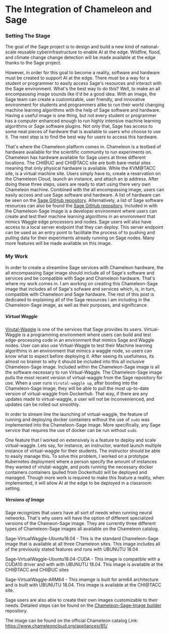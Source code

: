# The Integration of Chameleon and Sage

### Setting The Stage
The goal of the Sage project is to design and build a new kind of national-scale reusable cyberinfrastructure to enable AI at the edge. Wildfire, flood, and climate change change detection will be made available at the edge thanks to the Sage project.

However, in order for this goal to become a reality, software and hardware must be created to support AI at the edge. There must be a way for a student or programmer to easily access Sage's resources and interact with the Sage environment. What's the best way to do this? Well, to make an all encompassing image sounds like it'd be a good idea. With an image, the Sage team can create a customizable, user friendly, and innovative environment for students and programmers alike to run their world changing machine learning algorithms with the help of Sage software and hardware. Having a useful image is one thing, but not every student or programmer has a computer enhanced enough to run highly intensive machine learning algorithms or Sage software plugins. Not only that, Sage has access to some neat pieces of hardware that is available to users who choose to use it. The next step is to find the best way for users to access this hardware.

That's where the Chameleon platform comes in. Chameleon is a testbed of hardware available for the scientific community to run experiments on. Chameleon has hardware available for Sage users at three different locations. The CHI@UC and CHI@TACC site are both bare-metal sites meaning that only physical hardware is available. While the KVM@TACC site, is a virtual machine site. Users simply have to, create a reservation on the Chameleon Cloud, launch an instance, and attach an ip address. After doing these three steps, users are ready to start using there very own Chameleon machine. Combined with the all encompassing image, users can easily access and use Sage software and hardware. A list of hardware can be seen on the [Sage GitHub repository](https://github.com/sagecontinuum/sage/blob/master/architecture_overview.md). Alternatively, a list of Sage software resources can also be found the [Sage GitHub repository](https://github.com/sagecontinuum/sage/blob/master/architecture_overview.md). Included in with the Chameleon-Sage image is a developer environment where users can create and test their machine learning algorithms in an environment that mimics Waggle edge processors and nodes. Sage users will also have access to a local server endpoint that they can deploy. This server endpoint can be used as an entry point to facilitate the process of to pushing and pulling data for their experiments already running on Sage nodes. Many more features will be made available on this image.

### My Work
In order to create a streamline Sage services with Chameleon hardware, the all encompassing Sage image should include all of Sage's software and services and be compatible with Sage and Chameleon hardware. That's where my work comes in. I am working on creating this Chameleon-Sage image that includes all of Sage's sofware and services which, is, in turn, compatible with Chameleon and Sage hardware. The rest of this post is dedicated to explaining all of the Sage resources I am including in the Chameleon-Sage image, as well as their purposes, and significance.

##### Virtual Waggle
[Virutal-Waggle](https://github.com/waggle-sensor/waggle-node) is one of the services that Sage provides its users. Virtual-Waggle is a programming environment where users can build and test edge-processing code in an environment that mimics Sage and Waggle nodes. User can also use Virtual-Waggle to test their Machine learning algorithms in an environment that mimics a waggle node, so users can know what to expect before deploying it.
After seeing its usefulness, its almost no brainer to why it should be included into this all inclusive Chameleon-Sage image. Included within the Chameleon-Sage image is all the software necessary to run Virtual-Waggle. The Chameleon-Sage image pulls the most recent version of virtual-waggle from the Sage repository for use. When a user runs `Virutal-waggle up`, after booting into the Chameleon-Sage image, they will be able to pull the most up-to-date version of virtual-waggle from Dockerhub. That way, if there are any updates made to virtual-waggle, a user will not be inconvenienced, and updates can be rolled out smoothly.

In order to stream line the launching of virtual-waggle, the feature of running and deploying docker containers without the use of `sudo` was implemented into the Chameleon-Sage image. More specifically, any Sage service that requires the use of docker can be run without `sudo`.

One feature that I worked on extensively is a feature to deploy and scale virtual-waggle. Lets say, for instance, an instructor, wanted launch multiple instance of virtual-waggle for their students. The instructor should be able to easily manage this. To solve this problem, I worked on a prototype Kubernetes deployment where a person specify the amount of instances they wanted of virutal-waggle, and pods running the necessary docker containers containers (pulled from Dockerhub) will be deployed and managed. Though more work is required to make this feature a reality, when implemented, it will allow AI at the edge to be deployed in a classroom setting.

##### Versions of Image
Sage recognizes that users have all sort of needs when running neural networks. That's why users will have the option of different specialized versions of the Chameon-Sage image. They are currently three different types of Chameleon-Sage images all available on the Chameleon catalog.

Sage-VirtualWaggle-Ubuntu18.04 - This is the standard Chameleon-Sage image that is available at all three Chameleon sites. This image includes all of the previously stated features and runs with UBUNUTU 18.04

Sage-VirtualWaggle-Ubuntu18.04-CUDA - This image is compatible with a CUDA10 driver and with with UBUNUTU 18.04. This image is available at the CHI@TACC and CHI@UC sites

Sage-VirtualWaggle-ARM64 - This imamge is built for arm64 architecture and is built with UBUNUTU 18.04. This image is available at the CHI@TACC site.

Sage users are also able to create their own images customizable to their needs. Detailed steps can be found on the [Chameleon-Sage-Image builder](https://github.com/sagecontinuum/Chameleon-Sage-Image-Builder) repository.

The image can be found on the official Chameleon catalog
Link: https://www.chameleoncloud.org/appliances/85/
